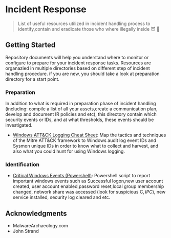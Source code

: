 # Incident Response
>  List of useful resources utilized in incident handling process to identify,contain and eradicate those who where illegally inside :smiling_imp: :gun:

## Getting Started

Repository documents will help you understand where to monitor or configure to prepare for your incident response tasks. Resources are organazied in multiple directories based on different step of incident handling procedure. if you are new, you should take a look at preparation directory for a start point.

### Preparation

In addition to what is required in preparation phase of incident handling (including: compile a list of all your assets,create a communication plan, develop and document IR policies and etc), this directory contain which security events or IDs, and at what thresholds, these events should be investigated.

- [Windows ATT&CK Logging Cheat Sheet](https://github.com/ikhosravi/Incident-Response/blob/master/Preparation/Windows%2BATT%26CK_Logging%2BCheat%2BSheet_ver_Sept_2018.pdf): Map the tactics and techniques of the Mitre ATT&CK framework to Windows audit log event IDs and Sysmon unique IDs in order to know what to collect and harvest, and also what you could hunt for using Windows logging.

### Identification

- [Critical Windows Events (Powershell)](https://github.com/ikhosravi/Incident-Response/blob/master/Identification/check-critical-events.ps1): Powershell script to report important windows events such as Successful logon,new user account created, user account enabled,password reset,local group membership changed, network share was accessed (look for suspicious C$,IPC$), new service installed, security log cleared and etc.
## Acknowledgments

* MalwareArchaeology.com
* John Strand

